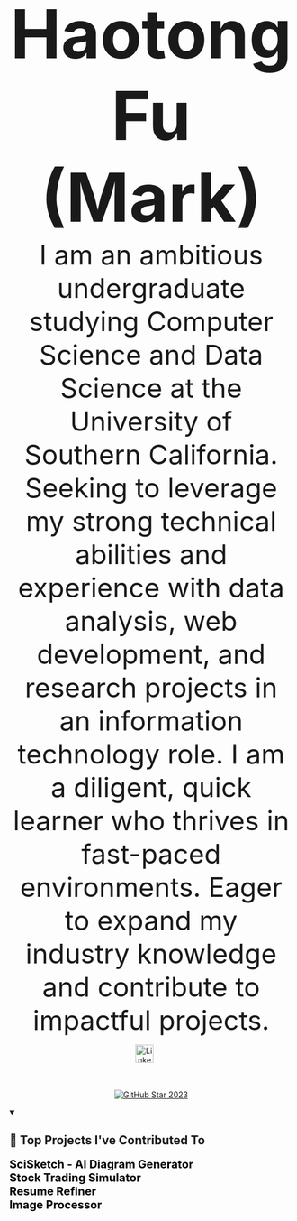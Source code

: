 <p align="center">
  <strong style="font-size: 120px;">
    Haotong Fu (Mark)
  </strong>
  <br>
  <span style="font-size: 48px;">
    I am an ambitious undergraduate studying Computer Science and Data Science at the University of Southern California. Seeking to leverage my strong technical abilities and experience with data analysis, web development, and research projects in an information technology role. I am a diligent, quick learner who thrives in fast-paced environments. Eager to expand my industry knowledge and contribute to impactful projects.
  </span>
</p>



<!-- Social icons section -->
<p align="center">
  <a href="https://www.linkedin.com/in/haotongfu/"><img width="32px" alt="LinkedIn" title="LinkedIn" src="https://i.imgur.com/yRpa1dQ.png"/></a>
  &#8287;&#8287;&#8287;&#8287;&#8287;
</p>

<br/>

<!-- GitHub Star link -->
<p align="center">
  <a href="https://stars.github.com/profiles/denvercoder1/">
    <img src="https://github.com/DenverCoder1/DenverCoder1/assets/20955511/ca15be3f-d00b-438e-91f6-fb5568c1f632" alt="GitHub Star 2023"/></a>
</p>


<details open> 
  <summary><h2>📕 Top Projects I've Contributed To</h2></summary>

  <!-- Small repo cards https://github.com/DenverCoder1/github-readme-stats (fork of anuraghazra/github-readme-stats) -->
<p align="left">
    <a href="https://github.com/MarkFu0213/SciSketch-Summer" style="font-size: 20px; font-weight: bold; text-decoration: none; color: #000;">
        SciSketch - AI Diagram Generator
    </a>
    <br>
    <a href="https://github.com/MarkFu0213/Stock_Trading_Simulator" style="font-size: 20px; font-weight: bold; text-decoration: none; color: #000;">
        Stock Trading Simulator
    </a>
   <br>
    <a href="https://github.com/MarkFu0213/Haotong-Fu/tree/main/Chatgpt_Resume_Refiner" style="font-size: 20px; font-weight: bold; text-decoration: none; color: #000;">
        Resume Refiner
    </a>
    <br>
    <a href="https://github.com/MarkFu0213/Haotong-Fu/tree/main/Chromakey%20Image%20Processor" style="font-size: 20px; font-weight: bold; text-decoration: none; color: #000;">
        Image Processor
    </a>
</p>





</details>
